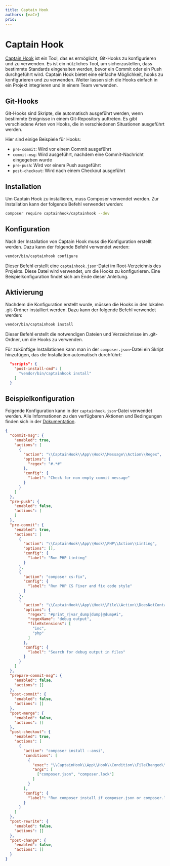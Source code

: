 ```yaml
---
title: Captain Hook
authors: [eaCe]
prio:
---
```


# Captain Hook

[Captain Hook](https://github.com/captainhookphp/captainhook) ist ein Tool, das es ermöglicht, Git-Hooks zu konfigurieren und zu verwenden. Es ist ein nützliches
Tool, um sicherzustellen, dass bestimmte Standards eingehalten werden, bevor ein Commit oder ein Push durchgeführt wird.
Captain Hook bietet eine einfache Möglichkeit, hooks zu konfigurieren und zu verwenden. Weiter lassen sich die Hooks
einfach in ein Projekt integrieren und in einem Team verwenden.

## Git-Hooks

Git-Hooks sind Skripte, die automatisch ausgeführt werden, wenn bestimmte Ereignisse in einem Git-Repository auftreten.
Es gibt verschiedene Arten von Hooks, die in verschiedenen Situationen ausgeführt werden. 

Hier sind einige Beispiele für Hooks:

- `pre-commit`: Wird vor einem Commit ausgeführt
- `commit-msg`: Wird ausgeführt, nachdem eine Commit-Nachricht eingegeben wurde
- `pre-push`: Wird vor einem Push ausgeführt
- `post-checkout`: Wird nach einem Checkout ausgeführt

## Installation

Um Captain Hook zu installieren, muss Composer verwendet werden. Zur Installation kann der folgende Befehl verwendet
werden:

```bash
composer require captainhook/captainhook --dev
```

## Konfiguration

Nach der Installation von Captain Hook muss die Konfiguration erstellt werden. Dazu kann der folgende Befehl verwendet
werden:

```bash
vendor/bin/captainhook configure
```

Dieser Befehl erstellt eine `captainhook.json`-Datei im Root-Verzeichnis des Projekts. Diese Datei wird verwendet, um
die Hooks zu konfigurieren. Eine Beispielkonfiguration findet sich am Ende dieser Anleitung.

## Aktivierung

Nachdem die Konfiguration erstellt wurde, müssen die Hooks in den lokalen .git-Ordner installiert werden. Dazu kann der
folgende Befehl verwendet werden:

```bash
vendor/bin/captainhook install
```

Dieser Befehl erstellt die notwendigen Dateien und Verzeichnisse im .git-Ordner, um die Hooks zu verwenden.

Für zukünftige Installationen kann man in der `composer.json`-Datei ein Skript hinzufügen, das die Installation
automatisch durchführt:

```json
  "scripts": {
    "post-install-cmd": [
      "vendor/bin/captainhook install"
    ]
  }
```

## Beispielkonfiguration

Folgende Konfiguration kann in der `captainhook.json`-Datei verwendet werden. 
Alle Informationen zu den verfügbaren Aktionen und Bedingungen finden sich in der [Dokumentation](http://captainhook.info/php/configure.html).

```json
{
  "commit-msg": {
    "enabled": true,
    "actions": [
      {
        "action": "\\CaptainHook\\App\\Hook\\Message\\Action\\Regex",
        "options": {
          "regex": "#.*#"
        },
        "config": {
          "label": "Check for non-empty commit message"
        }
      }
    ]
  },
  "pre-push": {
    "enabled": false,
    "actions": [
    ]
  },
  "pre-commit": {
    "enabled": true,
    "actions": [
      {
        "action": "\\CaptainHook\\App\\Hook\\PHP\\Action\\Linting",
        "options": [],
        "config": {
          "label": "Run PHP Linting"
        }
      },
      {
        "action": "composer cs-fix",
        "config": {
          "label": "Run PHP CS Fixer and fix code style"
        }
      },
      {
        "action": "\\CaptainHook\\App\\Hook\\File\\Action\\DoesNotContainRegex",
        "options": {
          "regex": "#print_r|var_dump|dump|@dump#i",
          "regexName": "debug output",
          "fileExtensions": [
            "inc",
            "php"
          ]
        },
        "config": {
          "label": "Search for debug output in files"
        }
      }
    ]
  },
  "prepare-commit-msg": {
    "enabled": false,
    "actions": []
  },
  "post-commit": {
    "enabled": false,
    "actions": []
  },
  "post-merge": {
    "enabled": false,
    "actions": []
  },
  "post-checkout": {
    "enabled": true,
    "actions": [
      {
        "action": "composer install --ansi",
        "conditions": [
          {
            "exec": "\\CaptainHook\\App\\Hook\\Condition\\FileChanged\\Any",
            "args": [
              ["composer.json", "composer.lock"]
            ]
          }
        ],
        "config": {
          "label": "Run composer install if composer.json or composer.lock has changed"
        }
      }
    ]
  },
  "post-rewrite": {
    "enabled": false,
    "actions": []
  },
  "post-change": {
    "enabled": false,
    "actions": []
  }
}
```
